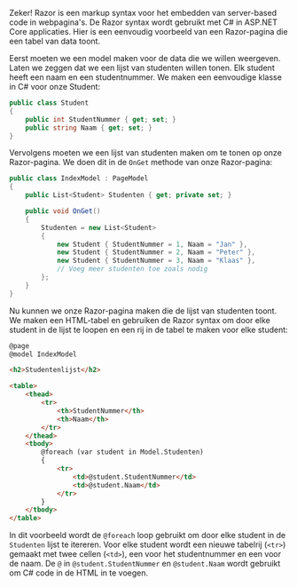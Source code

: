Zeker! Razor is een markup syntax voor het embedden van server-based code in webpagina's. De Razor syntax wordt gebruikt met C# in ASP.NET Core applicaties. Hier is een eenvoudig voorbeeld van een Razor-pagina die een tabel van data toont. 

Eerst moeten we een model maken voor de data die we willen weergeven. Laten we zeggen dat we een lijst van studenten willen tonen. Elk student heeft een naam en een studentnummer. We maken een eenvoudige klasse in C# voor onze Student:

```csharp
public class Student
{
    public int StudentNummer { get; set; }
    public string Naam { get; set; }
}
```

Vervolgens moeten we een lijst van studenten maken om te tonen op onze Razor-pagina. We doen dit in de `OnGet` methode van onze Razor-pagina:

```csharp
public class IndexModel : PageModel
{
    public List<Student> Studenten { get; private set; }

    public void OnGet()
    {
        Studenten = new List<Student>
        {
            new Student { StudentNummer = 1, Naam = "Jan" },
            new Student { StudentNummer = 2, Naam = "Peter" },
            new Student { StudentNummer = 3, Naam = "Klaas" },
            // Voeg meer studenten toe zoals nodig
        };
    }
}
```

Nu kunnen we onze Razor-pagina maken die de lijst van studenten toont. We maken een HTML-tabel en gebruiken de Razor syntax om door elke student in de lijst te loopen en een rij in de tabel te maken voor elke student:

```html
@page
@model IndexModel

<h2>Studentenlijst</h2>

<table>
    <thead>
        <tr>
            <th>StudentNummer</th>
            <th>Naam</th>
        </tr>
    </thead>
    <tbody>
        @foreach (var student in Model.Studenten)
        {
            <tr>
                <td>@student.StudentNummer</td>
                <td>@student.Naam</td>
            </tr>
        }
    </tbody>
</table>
```

In dit voorbeeld wordt de `@foreach` loop gebruikt om door elke student in de `Studenten` lijst te itereren. Voor elke student wordt een nieuwe tabelrij (`<tr>`) gemaakt met twee cellen (`<td>`), een voor het studentnummer en een voor de naam. De `@` in `@student.StudentNummer` en `@student.Naam` wordt gebruikt om C# code in de HTML in te voegen.
